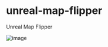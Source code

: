 # unreal-map-flipper
Unreal Map Flipper

![image](https://github.com/Die4Ever/unreal-map-flipper/assets/30947252/e01798e4-f72e-4df9-9d1a-b7fde5ebea98)
